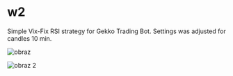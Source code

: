 # w2
Simple Vix-Fix RSI strategy for Gekko Trading Bot. Settings was adjusted for candles 10 min.

![obraz](http://i.imgur.com/of7khVN.png)

![obraz 2](http://i.imgur.com/O4y2tMO.png)
